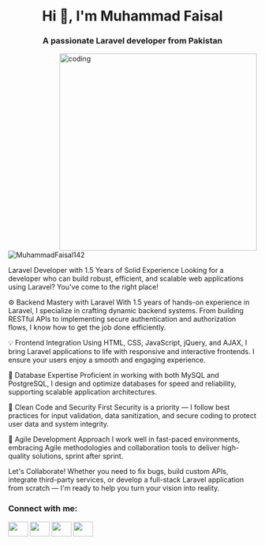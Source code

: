 <h1 align="center">Hi 👋, I'm Muhammad Faisal</h1> <h3 align="center">A passionate Laravel developer from Pakistan</h3> <img align="right" alt="coding" width="400" src="https://user-images.githubusercontent.com/55389276/140866485-8fb1c876-9a8f-4d6a-98dc-08c4981eaf70.gif"> <p align="left"> <img src="https://komarev.com/ghpvc/?username=MuhammadFaisal142&label=Profile%20views&color=0e75b6&style=flat" alt="MuhammadFaisal142" /> </p>
Laravel Developer with 1.5 Years of Solid Experience
Looking for a developer who can build robust, efficient, and scalable web applications using Laravel? You've come to the right place!

⚙️ Backend Mastery with Laravel
With 1.5 years of hands-on experience in Laravel, I specialize in crafting dynamic backend systems. From building RESTful APIs to implementing secure authentication and authorization flows, I know how to get the job done efficiently.

💡 Frontend Integration
Using HTML, CSS, JavaScript, jQuery, and AJAX, I bring Laravel applications to life with responsive and interactive frontends. I ensure your users enjoy a smooth and engaging experience.

💾 Database Expertise
Proficient in working with both MySQL and PostgreSQL, I design and optimize databases for speed and reliability, supporting scalable application architectures.

🔐 Clean Code and Security First
Security is a priority — I follow best practices for input validation, data sanitization, and secure coding to protect user data and system integrity.

🚀 Agile Development Approach
I work well in fast-paced environments, embracing Agile methodologies and collaboration tools to deliver high-quality solutions, sprint after sprint.

Let's Collaborate!
Whether you need to fix bugs, build custom APIs, integrate third-party services, or develop a full-stack Laravel application from scratch — I'm ready to help you turn your vision into reality.

<h3 align="left">Connect with me:</h3> <p align="left"> <a href="https://dev.to/MuhammadFaisal142" target="blank"><img src="https://raw.githubusercontent.com/rahuldkjain/github-profile-readme-generator/master/src/images/icons/Social/devto.svg" height="30" width="40" /></a> <a href="https://linkedin.com/in/ali-ahmed-729492148" target="blank"><img src="https://raw.githubusercontent.com/rahuldkjain/github-profile-readme-generator/master/src/images/icons/Social/linked-in-alt.svg" height="30" width="40" /></a> <a href="https://codesandbox.com/MuhammadFaisal142" target="blank"><img src="https://raw.githubusercontent.com/rahuldkjain/github-profile-readme-generator/master/src/images/icons/Social/codesandbox.svg" height="30" width="40" /></a> <a href="https://fb.com/alimughal9030" target="blank"><img src="https://raw.githubusercontent.com/rahuldkjain/github-profile-readme-generator/master/src/images/icons/Social/facebook.svg" height="30" width="40" /></a> </p>
